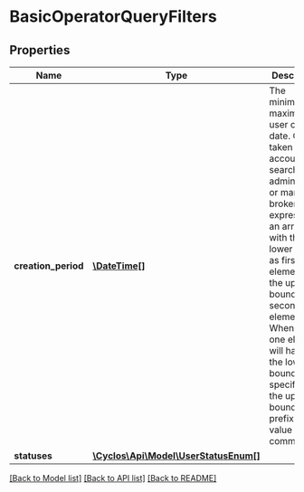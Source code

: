 # BasicOperatorQueryFilters

## Properties
Name | Type | Description | Notes
------------ | ------------- | ------------- | -------------
**creation_period** | [**\DateTime[]**](\DateTime.md) | The minimum / maximum user creation date. Only taken into account if searching as administrator or managing broker. Is expressed an array, with the lower bound as first element, and the upper bound as second element. When only one element, will have just the lower bound. To specify only the upper bound, prefix the value with a comma. | [optional] 
**statuses** | [**\Cyclos\Api\Model\UserStatusEnum[]**](UserStatusEnum.md) |  | [optional] 

[[Back to Model list]](../../README.md#documentation-for-models) [[Back to API list]](../../README.md#documentation-for-api-endpoints) [[Back to README]](../../README.md)

